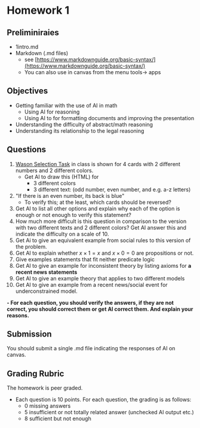 # Homework 1
## Preliminiraies
- 1intro.md
- Markdown (.md files)  
  - see [https://www.markdownguide.org/basic-syntax/](https://www.markdownguide.org/basic-syntax/)
  - You can also use in canvas from the menu tools-> apps

## Objectives
- Getting familiar with the use of  AI in math
  - Using AI for reasoning
  - Using AI to for formatting documents and improving the presentation
- Understanding the difficulty of abstract/math reasoning
- Understanding its relationship to the legal reasoning

## Questions
1. [ Wason Selection Task](https://en.wikipedia.org/wiki/Wason_selection_task) in class is shown for 4 cards with 2 different numbers and 2 different colors.
   - Get AI to draw this (HTML) for 
     - 3 different colors
     - 3 different text: (odd number, even number, and e.g. a-z letters)
2. "If there is an even number, its back is blue"
   - To verify this; at the least, which cards should be reversed?
3. Get AI to list all other options and explain why each of the option is enough or not enough to verify this statement?
4. How much more difficult is this question in comparison to the version with two different texts and 2 different colors? Get AI answer this and indicate the difficulty on a scale of 10.
5. Get Ai to give an equivalent example from social rules to this version of the problem.
6. Get AI to explain whether $x\times 1 = x$ and $x\times 0 = 0$ are propositions or not.
7. Give examples statements that fit neither predicate logic
8. Get AI to give an example for inconsistent theory by listing axioms for **a  recent news statements**  
9. Get AI to give an example theory that applies to two different models
10. Get AI to give an example from a recent news/social event for underconstrained model. 

**- For each question, you should verify the answers, if they are not correct, you should correct them or get AI correct them. And explain your reasons.**

## Submission
You should submit a single .md file indicating the responses of AI on canvas.

## Grading Rubric
The homework is peer graded.

- Each question is 10 points. For each question, the grading is as follows:
  - 0 missing answers
  - 5 insufficient or not totally related answer (unchecked AI output etc.)
  - 8 sufficient but not enough 
 





